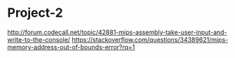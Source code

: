# Project-2
http://forum.codecall.net/topic/42881-mips-assembly-take-user-input-and-write-to-the-console/
https://stackoverflow.com/questions/34389621/mips-memory-address-out-of-bounds-error?rq=1
